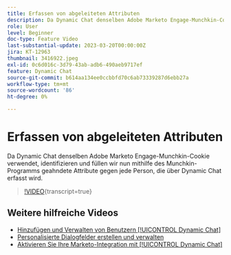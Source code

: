 ```yaml
---
title: Erfassen von abgeleiteten Attributen
description: Da Dynamic Chat denselben Adobe Marketo Engage-Munchkin-Cookie verwendet, identifizieren und füllen wir nun mithilfe des Munchkin-Programms die angeborenen Attribute gegen jede Person, die über Dynamic Chat erfasst wird.
role: User
level: Beginner
doc-type: Feature Video
last-substantial-update: 2023-03-20T00:00:00Z
jira: KT-12963
thumbnail: 3416922.jpeg
exl-id: 0c6d016c-3d79-43ab-adb6-490aeb9717ef
feature: Dynamic Chat
source-git-commit: b614aa134ee0ccbbfd70c6ab73339287d6ebb27a
workflow-type: tm+mt
source-wordcount: '86'
ht-degree: 0%

---
```


# Erfassen von abgeleiteten Attributen

Da Dynamic Chat denselben Adobe Marketo Engage-Munchkin-Cookie verwendet, identifizieren und füllen wir nun mithilfe des Munchkin-Programms geahndete Attribute gegen jede Person, die über Dynamic Chat erfasst wird.

>[!VIDEO](https://video.tv.adobe.com/v/3416922/?quality=12&learn=on){transcript=true}

## Weitere hilfreiche Videos

* [Hinzufügen und Verwalten von Benutzern [!UICONTROL Dynamic Chat]](user-management.md)
* [Personalisierte Dialogfelder erstellen und verwalten](dialogue-management.md)
* [Aktivieren Sie Ihre Marketo-Integration mit [!UICONTROL Dynamic Chat]](marketo-integration.md)
